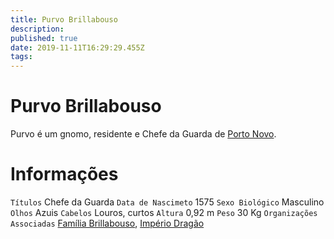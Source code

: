 ```yaml
---
title: Purvo Brillabouso
description: 
published: true
date: 2019-11-11T16:29:29.455Z
tags: 
---
```


<!-- SUBTITLE: Visão geral sobre Purvo Brillabouso -->

# Purvo Brillabouso
Purvo é um gnomo, residente e Chefe da Guarda de [Porto Novo](/lugares/plano-material/drafeon/sudeste-de-drafeon/porto-novo#porto-novo).

# Informações
`Títulos` Chefe da Guarda
`Data de Nascimeto` 1575 
`Sexo Biológico` Masculino
`Olhos` Azuis
`Cabelos` Louros, curtos
`Altura` 0,92 m
`Peso` 30 Kg
`Organizações Associadas` [Família Brillabouso](/faccoes/faccoes-familiares/familia-brillabouso#familia-brillabouso), [Império Dragão](/faccoes/nacoes/imperio-dragao#imperio-dragao)
